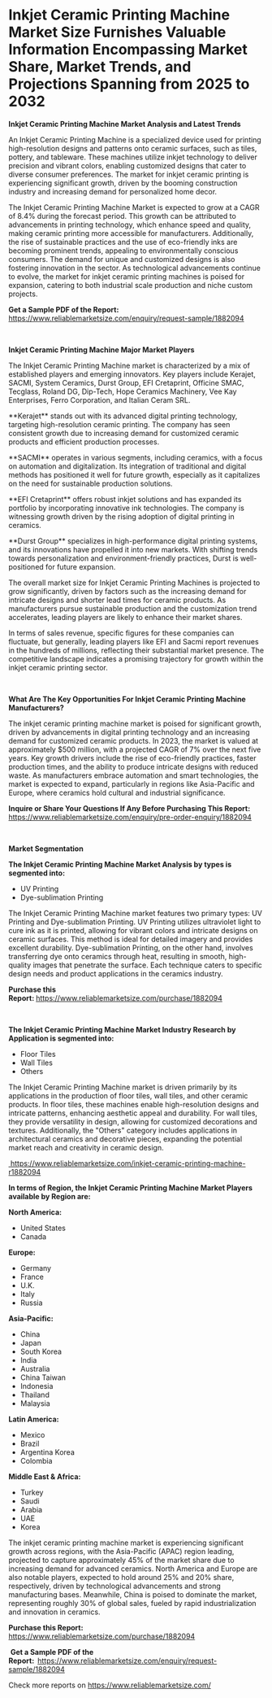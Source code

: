 <p><h1>Inkjet Ceramic Printing Machine Market Size Furnishes Valuable Information Encompassing Market Share, Market Trends, and Projections Spanning from 2025 to 2032</h1></p><p><strong>Inkjet Ceramic Printing Machine Market Analysis and Latest Trends</strong></p>
<p><p>An Inkjet Ceramic Printing Machine is a specialized device used for printing high-resolution designs and patterns onto ceramic surfaces, such as tiles, pottery, and tableware. These machines utilize inkjet technology to deliver precision and vibrant colors, enabling customized designs that cater to diverse consumer preferences. The market for inkjet ceramic printing is experiencing significant growth, driven by the booming construction industry and increasing demand for personalized home decor.</p><p>The Inkjet Ceramic Printing Machine Market is expected to grow at a CAGR of 8.4% during the forecast period. This growth can be attributed to advancements in printing technology, which enhance speed and quality, making ceramic printing more accessible for manufacturers. Additionally, the rise of sustainable practices and the use of eco-friendly inks are becoming prominent trends, appealing to environmentally conscious consumers. The demand for unique and customized designs is also fostering innovation in the sector. As technological advancements continue to evolve, the market for inkjet ceramic printing machines is poised for expansion, catering to both industrial scale production and niche custom projects.</p></p>
<p><strong>Get a Sample PDF of the Report:&nbsp;</strong> <a href="https://www.reliablemarketsize.com/enquiry/request-sample/1882094?utm_campaign=2481&utm_medium=2&utm_source=Github&utm_content=ia&utm_term=01032025&utm_id=inkjet-ceramic-printing-machine">https://www.reliablemarketsize.com/enquiry/request-sample/1882094</a></p>
<p>&nbsp;</p>
<p><strong>Inkjet Ceramic Printing Machine Major Market Players</strong></p>
<p><p>The Inkjet Ceramic Printing Machine market is characterized by a mix of established players and emerging innovators. Key players include Kerajet, SACMI, System Ceramics, Durst Group, EFI Cretaprint, Officine SMAC, Tecglass, Roland DG, Dip-Tech, Hope Ceramics Machinery, Vee Kay Enterprises, Ferro Corporation, and Italian Ceram SRL.</p><p>**Kerajet** stands out with its advanced digital printing technology, targeting high-resolution ceramic printing. The company has seen consistent growth due to increasing demand for customized ceramic products and efficient production processes.</p><p>**SACMI** operates in various segments, including ceramics, with a focus on automation and digitalization. Its integration of traditional and digital methods has positioned it well for future growth, especially as it capitalizes on the need for sustainable production solutions.</p><p>**EFI Cretaprint** offers robust inkjet solutions and has expanded its portfolio by incorporating innovative ink technologies. The company is witnessing growth driven by the rising adoption of digital printing in ceramics.</p><p>**Durst Group** specializes in high-performance digital printing systems, and its innovations have propelled it into new markets. With shifting trends towards personalization and environment-friendly practices, Durst is well-positioned for future expansion.</p><p>The overall market size for Inkjet Ceramic Printing Machines is projected to grow significantly, driven by factors such as the increasing demand for intricate designs and shorter lead times for ceramic products. As manufacturers pursue sustainable production and the customization trend accelerates, leading players are likely to enhance their market shares.</p><p>In terms of sales revenue, specific figures for these companies can fluctuate, but generally, leading players like EFI and Sacmi report revenues in the hundreds of millions, reflecting their substantial market presence. The competitive landscape indicates a promising trajectory for growth within the inkjet ceramic printing sector.</p></p>
<p>&nbsp;</p>
<p><strong>What Are The Key Opportunities For Inkjet Ceramic Printing Machine Manufacturers?</strong></p>
<p><p>The inkjet ceramic printing machine market is poised for significant growth, driven by advancements in digital printing technology and an increasing demand for customized ceramic products. In 2023, the market is valued at approximately $500 million, with a projected CAGR of 7% over the next five years. Key growth drivers include the rise of eco-friendly practices, faster production times, and the ability to produce intricate designs with reduced waste. As manufacturers embrace automation and smart technologies, the market is expected to expand, particularly in regions like Asia-Pacific and Europe, where ceramics hold cultural and industrial significance.</p></p>
<p><strong>Inquire or Share Your Questions If Any Before Purchasing This Report:</strong> <a href="https://www.reliablemarketsize.com/enquiry/pre-order-enquiry/1882094?utm_campaign=2481&utm_medium=2&utm_source=Github&utm_content=ia&utm_term=01032025&utm_id=inkjet-ceramic-printing-machine">https://www.reliablemarketsize.com/enquiry/pre-order-enquiry/1882094</a></p>
<p>&nbsp;</p>
<p><strong>Market Segmentation</strong></p>
<p><strong>The Inkjet Ceramic Printing Machine Market Analysis by types is segmented into:</strong></p>
<p><ul><li>UV Printing</li><li>Dye-sublimation Printing</li></ul></p>
<p><p>The Inkjet Ceramic Printing Machine market features two primary types: UV Printing and Dye-sublimation Printing. UV Printing utilizes ultraviolet light to cure ink as it is printed, allowing for vibrant colors and intricate designs on ceramic surfaces. This method is ideal for detailed imagery and provides excellent durability. Dye-sublimation Printing, on the other hand, involves transferring dye onto ceramics through heat, resulting in smooth, high-quality images that penetrate the surface. Each technique caters to specific design needs and product applications in the ceramics industry.</p></p>
<p><strong>Purchase this Report:&nbsp;</strong><a href="https://www.reliablemarketsize.com/purchase/1882094?utm_campaign=2481&utm_medium=2&utm_source=Github&utm_content=ia&utm_term=01032025&utm_id=inkjet-ceramic-printing-machine">https://www.reliablemarketsize.com/purchase/1882094</a></p>
<p>&nbsp;</p>
<p><strong>The Inkjet Ceramic Printing Machine Market Industry Research by Application is segmented into:</strong></p>
<p><ul><li>Floor Tiles</li><li>Wall Tiles</li><li>Others</li></ul></p>
<p><p>The Inkjet Ceramic Printing Machine market is driven primarily by its applications in the production of floor tiles, wall tiles, and other ceramic products. In floor tiles, these machines enable high-resolution designs and intricate patterns, enhancing aesthetic appeal and durability. For wall tiles, they provide versatility in design, allowing for customized decorations and textures. Additionally, the "Others" category includes applications in architectural ceramics and decorative pieces, expanding the potential market reach and creativity in ceramic design.</p></p>
<p><a href="https://www.reliablemarketsize.com/inkjet-ceramic-printing-machine-r1882094?utm_campaign=2481&utm_medium=2&utm_source=Github&utm_content=ia&utm_term=01032025&utm_id=inkjet-ceramic-printing-machine">&nbsp;https://www.reliablemarketsize.com/inkjet-ceramic-printing-machine-r1882094</a></p>
<p><strong>In terms of Region, the Inkjet Ceramic Printing Machine Market Players available by Region are:</strong></p>
<p>
    <p> <strong> North America: </strong>
        <ul>
            <li>United States</li>
            <li>Canada</li>
        </ul>
        </p> 
    <p> <strong> Europe: </strong>
        <ul>
            <li>Germany</li>
            <li>France</li>
            <li>U.K.</li>
            <li>Italy</li>
            <li>Russia</li>
        </ul>
        </p> 
    <p> <strong> Asia-Pacific: </strong>
        <ul>
            <li>China</li>
            <li>Japan</li>
            <li>South Korea</li>
            <li>India</li>
            <li>Australia</li>
            <li>China Taiwan</li>
            <li>Indonesia</li>
            <li>Thailand</li>
            <li>Malaysia</li>
        </ul>
        </p> 
    <p> <strong> Latin America: </strong>
        <ul>
            <li>Mexico</li>
            <li>Brazil</li>
            <li>Argentina Korea</li>
            <li>Colombia</li>
        </ul>
        </p> 
    <p> <strong> Middle East & Africa: </strong>
        <ul>
            <li>Turkey</li>
            <li>Saudi</li>
            <li>Arabia</li>
            <li>UAE</li>
            <li>Korea</li>
        </ul>
    </p>
    </p>
<p><p>The inkjet ceramic printing machine market is experiencing significant growth across regions, with the Asia-Pacific (APAC) region leading, projected to capture approximately 45% of the market share due to increasing demand for advanced ceramics. North America and Europe are also notable players, expected to hold around 25% and 20% share, respectively, driven by technological advancements and strong manufacturing bases. Meanwhile, China is poised to dominate the market, representing roughly 30% of global sales, fueled by rapid industrialization and innovation in ceramics.</p></p>
<p><strong>Purchase this Report: </strong><a href="https://www.reliablemarketsize.com/purchase/1882094?utm_campaign=2481&utm_medium=2&utm_source=Github&utm_content=ia&utm_term=01032025&utm_id=inkjet-ceramic-printing-machine">https://www.reliablemarketsize.com/purchase/1882094</a></p>
<p>&nbsp;<strong>Get a Sample PDF of the Report:&nbsp;&nbsp;</strong><a href="https://www.reliablemarketsize.com/enquiry/request-sample/1882094?utm_campaign=2481&utm_medium=2&utm_source=Github&utm_content=ia&utm_term=01032025&utm_id=inkjet-ceramic-printing-machine">https://www.reliablemarketsize.com/enquiry/request-sample/1882094</a></p>
<p><strong></strong></p>
<p>Check more reports on <a href="https://www.reliablemarketsize.com/?utm_campaign=2481&utm_medium=2&utm_source=Github&utm_content=ia&utm_term=01032025&utm_id=inkjet-ceramic-printing-machine">https://www.reliablemarketsize.com/</a></p>